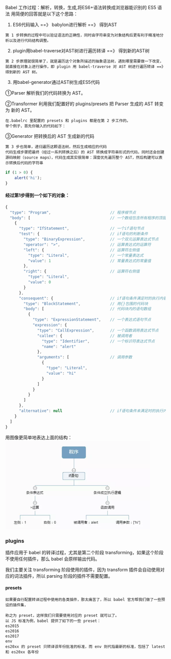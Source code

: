 

Babel 工作过程：解析，转换，生成,将ES6+语法转换成浏览器能识别的 ES5 语法
用简便的回答就是以下这个思路：

1. ES6代码输入 ==》 babylon进行解析 ==》 得到AST
```
第 1 步转换的过程中可以验证语法的正确性，同时由字符串变为对象结构后更有利于精准地分析以及进行代码结构调整。
```


2. plugin用babel-traverse对AST树进行遍历转译 ==》 得到新的AST树
```
第 2 步原理就很简单了，就是遍历这个对象所描述的抽象语法树，遇到哪里需要做一下改变，就直接在对象上进行操作，即 plugin 用 babel-traverse 对 AST 树进行遍历转译 ==》 得到新的 AST 树。
```
3. 用babel-generator通过AST树生成ES5代码

①Parser 解析我们的代码转换为 AST。

②Transformer 利用我们配置好的 plugins/presets 把 Parser 生成的 AST 转变为 新的 AST。
```
在.babelrc 里配置的 presets 和 plugins 都是在第 2 步工作的。
举个例子，首先你输入的代码如下：
```

③Generator 把转换后的 AST 生成新的代码
```
第 3 步也简单，递归遍历这颗语法树，然后生成相应的代码
代码生成步骤把最终（经过一系列转换之后）的 AST 转换成字符串形式的代码，同时还会创建源码映射（source maps），代码生成其实很简单：深度优先遍历整个 AST，然后构建可以表示转换后代码的字符串
```

```javaScript
if (1 > 0) {
    alert('hi');
}
```

#### 经过第1步得到一个如下的对象：
```javaScript
{
  "type": "Program",                          // 程序根节点
  "body": [                                   // 一个数组包含所有程序的顶层语句
    {
      "type": "IfStatement",                  // 一个if语句节点
      "test": {                               // if语句的判断条件
        "type": "BinaryExpression",           // 一个双元运算表达式节点
        "operator": ">",                      // 运算表达式的运算符
        "left": {                             // 运算符左侧值
          "type": "Literal",                  // 一个常量表达式
          "value": 1                          // 常量表达式的常量值
        },
        "right": {                            // 运算符右侧值
          "type": "Literal",
          "value": 0
        }
      },
      "consequent": {                         // if语句条件满足时的执行内容
        "type": "BlockStatement",             // 用{}包围的代码块
        "body": [                             // 代码块内的语句数组
          {
            "type": "ExpressionStatement",    // 一个表达式语句节点
            "expression": {
              "type": "CallExpression",       // 一个函数调用表达式节点
              "callee": {                     // 被调用者
                "type": "Identifier",         // 一个标识符表达式节点
                "name": "alert"
              },
              "arguments": [                  // 调用参数
                {
                  "type": "Literal",
                  "value": "hi"
                }
              ]
            }
          }
        ]
      },
      "alternative": null                     // if语句条件未满足时的执行内容
    }
  ]
}
```
用图像更简单地表达上面的结构：
![](./图2_描述AST.png)

### plugins
插件应用于 babel 的转译过程，尤其是第二个阶段 transforming，如果这个阶段不使用任何插件，那么 babel 会原样输出代码。

我们主要关注 transforming 阶段使用的插件，因为 transform 插件会自动使用对应的词法插件，所以 parsing 阶段的插件不需要配置。

#### presets
```
如果要自行配置转译过程中使用的各类插件，那太痛苦了，所以 babel 官方帮我们做了一些预设的插件集，

称之为 preset，这样我们只需要使用对应的 preset 就可以了。
以 JS 标准为例，babel 提供了如下的一些 preset：
es2015
es2016
es2017
env
es20xx 的 preset 只转译该年份批准的标准，而 env 则代指最新的标准，包括了 latest 和 es20xx 各年份
```





